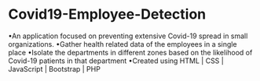 # Covid19-Employee-Detection

•An application focused on preventing extensive Covid-19 spread in small organizations.
•Gather health related data of the employees in a single place
•Isolate the departments in different zones based on the likelihood of Covid-19 patients in that department
•Created using HTML | CSS | JavaScript | Bootstrap | PHP

